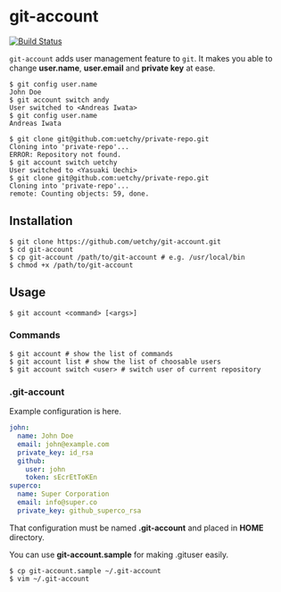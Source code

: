# git-account

[![Build Status](https://travis-ci.org/uetchy/git-account.svg?branch=master)](https://travis-ci.org/uetchy/git-account)

`git-account` adds user management feature to `git`. It makes you able to change __user.name__, __user.email__ and __private key__ at ease.

```console
$ git config user.name
John Doe
$ git account switch andy
User switched to <Andreas Iwata>
$ git config user.name
Andreas Iwata
```

```console
$ git clone git@github.com:uetchy/private-repo.git
Cloning into 'private-repo'...
ERROR: Repository not found.
$ git account switch uetchy
User switched to <Yasuaki Uechi>
$ git clone git@github.com:uetchy/private-repo.git
Cloning into 'private-repo'...
remote: Counting objects: 59, done.
```

## Installation

```console
$ git clone https://github.com/uetchy/git-account.git
$ cd git-account
$ cp git-account /path/to/git-account # e.g. /usr/local/bin
$ chmod +x /path/to/git-account
```

## Usage

```console
$ git account <command> [<args>]
```

### Commands

```console
$ git account # show the list of commands
$ git account list # show the list of choosable users
$ git account switch <user> # switch user of current repository
```

### .git-account

Example configuration is here.

```yaml
john:
  name: John Doe
  email: john@example.com
  private_key: id_rsa
  github:
    user: john
    token: sEcrEtToKEn
superco:
  name: Super Corporation
  email: info@super.co
  private_key: github_superco_rsa
```

That configuration must be named __.git-account__ and placed in __HOME__ directory.

You can use __git-account.sample__ for making .gituser easily.

```console
$ cp git-account.sample ~/.git-account
$ vim ~/.git-account
```

